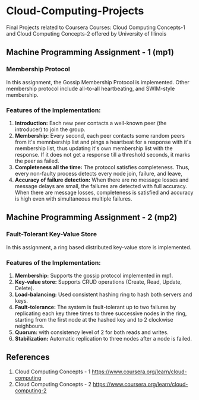 # Cloud-Computing-Projects
Final Projects related to Coursera Courses: Cloud Computing Concepts-1 and Cloud Computing Concepts-2 offered by
University of Illinois

## Machine Programming Assignment - 1 (mp1)
### Membership Protocol
In this assignment, the Gossip Membership Protocol is implemented. Other membership protocol include all-to-all heartbeating, and SWIM-style membership.

### Features of the Implementation:
1) **Introduction:** Each new peer contacts a well-known peer (the introducer) to join the group.
2) **Membership:** Every second, each peer contacts some random peers from it's memnbership list and pings a heartbeat for a response with it's membership list, thus updating it's own membership list with the response. If it does not get a response till a threshold seconds, it marks the peer as failed.
3) **Completeness all the time:** The protocol satisfies completeness. Thus, every non-faulty process detects every node join, failure, and leave, 
4) **Accuracy of failure detection:** When there are no message losses and message delays are small, the failures are detected with full accuracy. When there are message losses, completeness is satisfied and accuracy is high even with simultaneous multiple failures.

## Machine Programming Assignment - 2 (mp2)
### Fault-Tolerant Key-Value Store
In this assignment, a ring based distributed key-value store is implemented.

### Features of the Implementation:
1) **Membership:** Supports the gossip protocol implemented in mp1.
2) **Key-value store:** Supports CRUD operations (Create, Read, Update, Delete).
3) **Load-balancing:** Used consistent hashing ring to hash both servers and keys.
4) **Fault-tolerance:** The system is fault-tolerant up to two failures by replicating each key three times to three successive nodes in the ring, starting from the first node at the hashed key and to 2 clockwise neighbours.
5) **Quorum:** with consistency level of 2 for both reads and writes.
6) **Stabilization:** Automatic replication to three nodes after a node is failed.

## References
1) Cloud Computing Concepts - 1
   https://www.coursera.org/learn/cloud-computing
2) Cloud Computing Concepts - 2
   https://www.coursera.org/learn/cloud-computing-2
